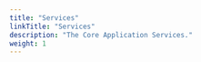 ```yaml
---
title: "Services"
linkTitle: "Services"
description: "The Core Application Services."
weight: 1
---
```

